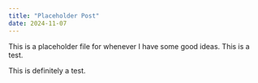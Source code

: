 ```yaml
---
title: "Placeholder Post"
date: 2024-11-07
---
```


This is a placeholder file for whenever I have some good ideas.
This is a test.

This is definitely a test.
